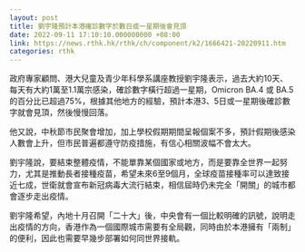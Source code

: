 ```yaml
---
layout: post
title: 劉宇隆預計本港確診數字於數日或一星期後會見頂
date: 2022-09-11 17:10:10.000000000 +08:00
link: https://news.rthk.hk/rthk/ch/component/k2/1666421-20220911.htm
categories: rthk
---
```


政府專家顧問、港大兒童及青少年科學系講座教授劉宇隆表示，過去大約10天、每天有大約1萬至1.1萬宗感染，確診數字橫行超過一星期，Omicron BA.4 或 BA.5 的百分比已超過75%，根據其他地方的經驗，預計本港3、5日或一星期後確診數字就會見頂，然後慢慢回落。

他又說，中秋節市民聚會增加，加上學校假期期間呈報個案不多，預計假期後感染人數會上升，但市民普遍都遵守防疫措施，有信心相關波幅不會太大。

劉宇隆說，要結束整體疫情，不能單靠某個國家或地方，而是要靠全世界一起努力，尤其是推動長者接種疫苗，希望未來6至9個月，全球疫苗接種率可以達致接近七成，世衛就會宣布新冠病毒大流行結束，相信屆時仍未完全「開關」的城市都會逐步走出疫情。

劉宇隆希望，內地十月召開「二十大」後，中央會有一個比較明確的訊號，說明走出疫情的方向，香港作為一個國際城市需要有全局觀，同時由於本港擁有「兩制」的便利，因此也需要早幾步部署如何同世界接軌。
